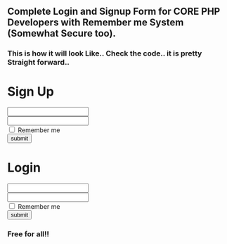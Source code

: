 <!DOCTYPE html>
<html lang="en">
<head>
    <meta charset="UTF-8">
    <meta name="viewport" content="width=device-width, initial-scale=1.0">
    <meta http-equiv="X-UA-Compatible" content="ie=edge">
    <title>Sign Up form</title>
    <link rel="stylesheet" href="https://maxcdn.bootstrapcdn.com/bootstrap/4.0.0/css/bootstrap.min.css">

</head>
<body>

   <div class="container">
<h2 class="mb-3 mt-3 center">Complete Login and Signup Form for CORE PHP Developers with Remember me System (Somewhat Secure too).</h2>
<h3 class='mb-3 center mt-2'>This is how it will look Like.. Check the code.. it is pretty Straight forward..</h3>
</div>
<div class="container">
<h1>Sign Up</h1>

<form method="post">
<div class="form-group">
<input type="email" name="email" id="" class="form-control">
</div>
<div class="form-group">
<input type="password" name="password" class='form-control'>
</div>
<div class="form-check mt-3 text-center">
  <input class="form-check-input " type="checkbox" name="alwayslogin" value="1" id="defaultCheck1">
  <label class="form-check-label"  for="defaultCheck">
    Remember me
  </label>
</div>
<input type="hidden" name="signup" value='1'>
<input type="submit" name="submit" class="btn btn-primary btn-block mt-3 " value="submit">


</form>
</div>

<div class="container mt-5">
<h1>Login</h1>

<form method="post">
<div class="form-group">
<input type="email" name="email" id="" class="form-control">
</div>
<div class="form-group">
<input type="password" name="password" class='form-control'>
<div class="form-check mt-3 text-center">
  <input class="form-check-input " type="checkbox" value="" id="defaultCheck1">
  <label class="form-check-label" name="alwayslogin" for="defaultCheck">
    Remember me
  </label>
</div>
<input type="hidden" name="signup" value="0">
<input type="submit" name="submit" class="btn btn-info mt-3 btn-block " value="submit">



</form>
</div>


<h3> Free for all!! </h3>

</body>
</html>
